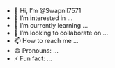 - 👋 Hi, I’m @Swapnil7571
- 👀 I’m interested in ...
- 🌱 I’m currently learning ...
- 💞️ I’m looking to collaborate on ...
- 📫 How to reach me ...
- 😄 Pronouns: ...
- ⚡ Fun fact: ...

<!---
Swapnil7571/Swapnil7571 is a ✨ special ✨ repository because its `README.md` (this file) appears on your GitHub profile.
You can click the 
link to take a look at your changes.
--->
